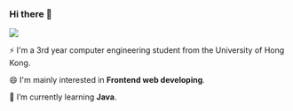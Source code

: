 ### Hi there 👋

<!--
**rainboww3/rainboww3** is a ✨ _special_ ✨ repository because its `README.md` (this file) appears on your GitHub profile.

Here are some ideas to get you started:

- 🔭 I’m currently working on ...
- 🌱 I’m currently learning ...
- 👯 I’m looking to collaborate on ...
- 🤔 I’m looking for help with ...
- 💬 Ask me about ...
- 📫 How to reach me: ...
- 😄 Pronouns: ...
- ⚡ Fun fact: ...
-->

<a href="mailto:rainboww319@gmail.com"><img src="https://img.shields.io/badge/rainboww319-EA4335?style=flat-square&logo=Gmail&logoColor=white&link=mailto:rainboww319@gmail.com"/></a>

⚡ I'm a 3rd year computer engineering student from the University of Hong Kong.

😄 I'm mainly interested in **Frontend web developing**.

🌱 I’m currently learning **Java**.
